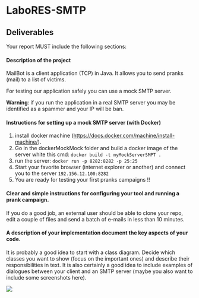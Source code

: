 # LaboRES-SMTP

## Deliverables

Your report MUST include the following sections:

#### Description of the project

MailBot is a client application (TCP) in Java. It allows you to send pranks (mail) to a list of victims.

For testing our application safely you can use a mock SMTP server.
  
**Warning**: if you run the application in a real SMTP server you may be identified as a spammer and your IP will be ban. 
 
#### Instructions for setting up a mock SMTP server (with Docker) 

1. install docker machine (https://docs.docker.com/machine/install-machine/).
2. Go in the dockerMockMock folder and build a docker image of the server white this cmd: `docker build -t myMockServerSMPT .` 
3.    run the server:    `docker run -p 8282:8282 -p 25:25`
4.    Start your favorite browser (internet explorer or another) and connect you to the server 
    `192.156.12.100:8282`
5. You are ready for testing your first pranks campaigns !!

#### Clear and simple instructions for configuring your tool and running a prank campaign. 

If you do a good job, an external user should be able to clone your repo, edit a couple of files and send a batch of e-mails in less than 10 minutes.

#### A description of your implementation document the key aspects of your code. 

It is probably a good idea to start with a class diagram. Decide which classes you want to show (focus on the important ones) and describe their responsibilities in text. It is also certainly a good idea to include examples of dialogues between your client and an SMTP server (maybe you also want to include some screenshots here).

![](https://github.com/yoannsim/LaboRES-SMTP/master/figures/UML.PNG)
